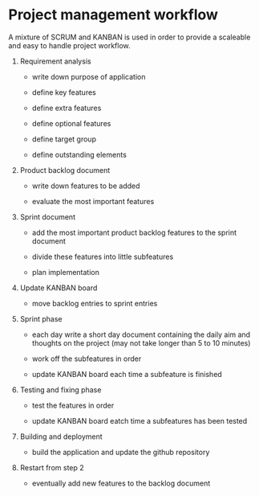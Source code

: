 # Project management workflow

A mixture of SCRUM and KANBAN is used in order to provide a scaleable and easy to handle project workflow.

1. Requirement analysis
   
   - write down purpose of application
   
   - define key features
   
   - define extra features
   
   - define optional features
   
   - define target group
   
   - define outstanding elements

2. Product backlog document
   
   - write down features to be added
   
   - evaluate the most important features

3. Sprint document
   
   - add the most important product backlog features to the sprint document
   
   - divide these features into little subfeatures
   
   - plan implementation

4. Update KANBAN board
   
   - move backlog entries to sprint entries

5. Sprint phase
   
   - each day write a short day document containing the daily aim and thoughts on the project (may not take longer than 5 to 10 minutes)
   
   - work off the subfeatures in order 
   
   - update KANBAN board each time a subfeature is finished

6. Testing and fixing phase
   
   - test the features in order
   
   - update KANBAN board eatch time a subfeatures has been tested

7. Building and deployment
   
   - build the application and update the github repository

8. Restart from step 2
   
   - eventually add new features to the backlog document
